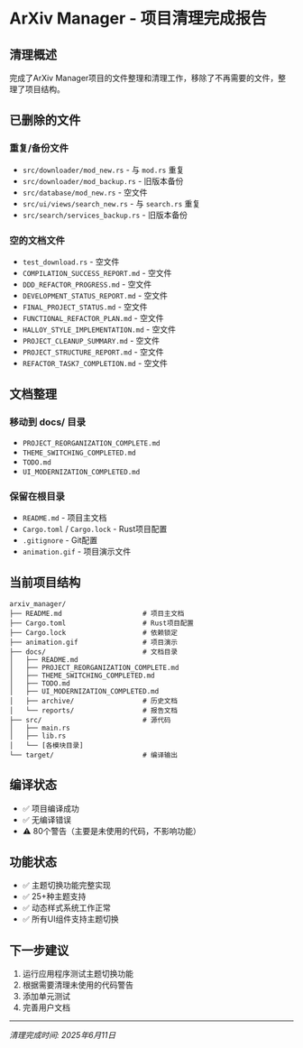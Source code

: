 # ArXiv Manager - 项目清理完成报告

## 清理概述
完成了ArXiv Manager项目的文件整理和清理工作，移除了不再需要的文件，整理了项目结构。

## 已删除的文件

### 重复/备份文件
- `src/downloader/mod_new.rs` - 与 `mod.rs` 重复
- `src/downloader/mod_backup.rs` - 旧版本备份
- `src/database/mod_new.rs` - 空文件
- `src/ui/views/search_new.rs` - 与 `search.rs` 重复  
- `src/search/services_backup.rs` - 旧版本备份

### 空的文档文件
- `test_download.rs` - 空文件
- `COMPILATION_SUCCESS_REPORT.md` - 空文件
- `DDD_REFACTOR_PROGRESS.md` - 空文件
- `DEVELOPMENT_STATUS_REPORT.md` - 空文件
- `FINAL_PROJECT_STATUS.md` - 空文件
- `FUNCTIONAL_REFACTOR_PLAN.md` - 空文件
- `HALLOY_STYLE_IMPLEMENTATION.md` - 空文件
- `PROJECT_CLEANUP_SUMMARY.md` - 空文件
- `PROJECT_STRUCTURE_REPORT.md` - 空文件
- `REFACTOR_TASK7_COMPLETION.md` - 空文件

## 文档整理

### 移动到 docs/ 目录
- `PROJECT_REORGANIZATION_COMPLETE.md`
- `THEME_SWITCHING_COMPLETED.md`
- `TODO.md`
- `UI_MODERNIZATION_COMPLETED.md`

### 保留在根目录
- `README.md` - 项目主文档
- `Cargo.toml` / `Cargo.lock` - Rust项目配置
- `.gitignore` - Git配置
- `animation.gif` - 项目演示文件

## 当前项目结构

```
arxiv_manager/
├── README.md                    # 项目主文档
├── Cargo.toml                   # Rust项目配置
├── Cargo.lock                   # 依赖锁定
├── animation.gif                # 项目演示
├── docs/                        # 文档目录
│   ├── README.md
│   ├── PROJECT_REORGANIZATION_COMPLETE.md
│   ├── THEME_SWITCHING_COMPLETED.md
│   ├── TODO.md
│   ├── UI_MODERNIZATION_COMPLETED.md
│   ├── archive/                 # 历史文档
│   └── reports/                 # 报告文档
├── src/                         # 源代码
│   ├── main.rs
│   ├── lib.rs
│   └── [各模块目录]
└── target/                      # 编译输出
```

## 编译状态
- ✅ 项目编译成功
- ✅ 无编译错误
- ⚠️ 80个警告（主要是未使用的代码，不影响功能）

## 功能状态
- ✅ 主题切换功能完整实现
- ✅ 25+种主题支持
- ✅ 动态样式系统工作正常
- ✅ 所有UI组件支持主题切换

## 下一步建议
1. 运行应用程序测试主题切换功能
2. 根据需要清理未使用的代码警告
3. 添加单元测试
4. 完善用户文档

---
*清理完成时间: 2025年6月11日*

